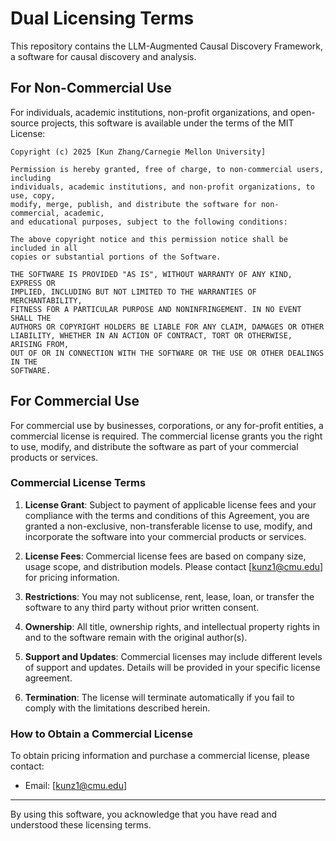 # Dual Licensing Terms

This repository contains the LLM-Augmented Causal Discovery Framework, a software for causal discovery and analysis.

## For Non-Commercial Use

For individuals, academic institutions, non-profit organizations, and open-source projects, this software is available under the terms of the MIT License:

```
Copyright (c) 2025 [Kun Zhang/Carnegie Mellon University]

Permission is hereby granted, free of charge, to non-commercial users, including 
individuals, academic institutions, and non-profit organizations, to use, copy, 
modify, merge, publish, and distribute the software for non-commercial, academic, 
and educational purposes, subject to the following conditions:

The above copyright notice and this permission notice shall be included in all
copies or substantial portions of the Software.

THE SOFTWARE IS PROVIDED "AS IS", WITHOUT WARRANTY OF ANY KIND, EXPRESS OR
IMPLIED, INCLUDING BUT NOT LIMITED TO THE WARRANTIES OF MERCHANTABILITY,
FITNESS FOR A PARTICULAR PURPOSE AND NONINFRINGEMENT. IN NO EVENT SHALL THE
AUTHORS OR COPYRIGHT HOLDERS BE LIABLE FOR ANY CLAIM, DAMAGES OR OTHER
LIABILITY, WHETHER IN AN ACTION OF CONTRACT, TORT OR OTHERWISE, ARISING FROM,
OUT OF OR IN CONNECTION WITH THE SOFTWARE OR THE USE OR OTHER DEALINGS IN THE
SOFTWARE.
```

## For Commercial Use

For commercial use by businesses, corporations, or any for-profit entities, a commercial license is required. The commercial license grants you the right to use, modify, and distribute the software as part of your commercial products or services.

### Commercial License Terms

1. **License Grant**: Subject to payment of applicable license fees and your compliance with the terms and conditions of this Agreement, you are granted a non-exclusive, non-transferable license to use, modify, and incorporate the software into your commercial products or services.

2. **License Fees**: Commercial license fees are based on company size, usage scope, and distribution models. Please contact [kunz1@cmu.edu] for pricing information.

3. **Restrictions**: You may not sublicense, rent, lease, loan, or transfer the software to any third party without prior written consent.

4. **Ownership**: All title, ownership rights, and intellectual property rights in and to the software remain with the original author(s).

5. **Support and Updates**: Commercial licenses may include different levels of support and updates. Details will be provided in your specific license agreement.

6. **Termination**: The license will terminate automatically if you fail to comply with the limitations described herein.

### How to Obtain a Commercial License

To obtain pricing information and purchase a commercial license, please contact:

- Email: [kunz1@cmu.edu]

---

By using this software, you acknowledge that you have read and understood these licensing terms.